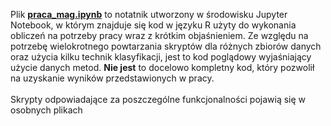 Plik **[praca_mag.ipynb](praca_mag.ipynb)** to notatnik utworzony w środowisku Jupyter Notebook, w którym znajduje się kod w języku R użyty do wykonania obliczeń na potrzeby pracy wraz z krótkim objaśnieniem. Ze względu na potrzebę wielokrotnego powtarzania skryptów dla różnych zbiorów danych oraz użycia kilku technik klasyfikacji, jest to kod poglądowy wyjaśniający użycie danych metod. **Nie jest** to docelowo kompletny kod, który pozwolił na uzyskanie wyników przedstawionych w pracy.<br><br>Skrypty odpowiadające za poszczególne funkcjonalności pojawią się w osobnych plikach
